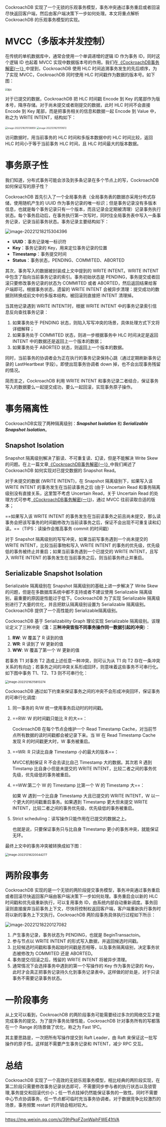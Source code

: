 CockroachDB 实现了一个无锁的乐观事务模型，事务冲突通过事务重启或者回滚尽快返回客户端，然后由客户端决策下一步如何处理。本文将重点解析CockroachDB 的乐观事务模型的实现。

# MVCC（多版本并发控制）

在传统的单机数据库中，通常会使用一个单调递增的逻辑 ID 作为事务 ID，同时这个逻辑 ID 也起着 MVCC 实现中数据版本号的作用。我们在[《CockroachDB事务解密(一)》](https://mp.weixin.qq.com/s?__biz=MzI2MjQ5NTc1OQ==&mid=2247483985&idx=1&sn=97815dd6c06c1dd712449a98850cce23&chksm=ea4b0931dd3c8027e425b170f065a53d503df7cb276d29f1877c531c8209bff8f35983bb09ac&scene=21#wechat_redirect)中提到，CockroachDB 使用 HLC 时间追溯事务发生的先后顺序，为了实现 MVCC，CockroachDB 同时使用 HLC 时间戳作为数据的版本号。如下图：

<img src="https://littleneko.oss-cn-beijing.aliyuncs.com/img/640" alt="图片" style="zoom:50%;" />

对于已提交的数据，CockroachDB 把 HLC 时间戳 Encode 到 Key 的尾部作为版本号，降序存储。对于尚未提交或者刚提交的数据，此时 HLC 时间不会直接 Encode 到 Key 尾部，而是把事务相关的信息和数据一起 Encode 到 Value 中，称之为 WRITE INTENT，结构如下：

<img src="https://littleneko.oss-cn-beijing.aliyuncs.com/img/image-20221218215138859.png" alt="image-20221218215138859" style="zoom:50%;" />

<img src="https://littleneko.oss-cn-beijing.aliyuncs.com/img/image-20221218215151672.png" alt="image-20221218215151672" style="zoom:50%;" />

访问数据时，用当前事务的 HLC 时间和多版本数据中的 HLC 时间比较，返回 HLC 时间小于等于当前事务 HLC 时间，且 HLC 时间最大的版本数据。

# 事务原子性

我们知道，分布式事务可能会涉及到多条记录在多个节点上的写，CockroachDB 如何保证写的原子性？

CockroachDB 首先引入了一个全局事务表（全局事务表的数据亦采用分布式存储，使用随机产生的 UUID 作为事务记录的唯一标识；但是事务记录没有多版本信息，也就是每个事务记录只有一个版本，而且记录会定期被清理）记录事务执行状态。每个事务启动后，在事务执行第一次写时，同时往全局事务表中写入一条事务记录，记录当前事务状态。事务记录主要结构如下：

![image-20221218215304396](https://littleneko.oss-cn-beijing.aliyuncs.com/img/image-20221218215304396.png)

* **UUID**：事务记录唯一标识符
* **Key**：事务记录的 Key，用来定位事务记录的位置
* **Timestamp**：事务提交时间
* **Status**：事务状态，PENDING、COMMITED、ABORTED



其次，事务写入的数据被封装成上文中提到的 WRITE INTENT。WRITE INTENT 中包含了指向当前事务记录的索引。事务初始状态是 PENDING，事务提交或者回滚只要修改事务记录的状态为 COMMITED 或者 ABORTED，然后返回结果给客户端即可。根据事务状态，遗留的 WRITE INTENT 会被异步清理：提交成功的数据则转换成前文中的多版本结构，被回滚则直接把 INTENT 清理掉。



当其他记录遇到 WRITE INTENT时，根据 WRITE INTENT 中的事务记录索引信息反向查找事务记录：

1. 如果事务处于 PENDING 状态，则陷入写写冲突的场景，具体处理方式下文将详细解释；
2. 如果事务处于 COMMITED 状态，则进一步根据事务中 HLC 时间决定是返回 INTENT 中的数据还是返回上一个版本的数据；
3. 如果事务处于 ABORTED 状态，则返回上一个版本的数据。



同时，当前事务的协调者会为正在执行的事务记录保持心跳（通过定期刷新事务记录的 LastHeartbeat 字段）。即使出现事务协调者 down 掉，也不会出现事务残留的情况。

简而言之，CockroachDB 利用 WRITE INTENT 和事务记录二者结合，保证事务写入的数据要么一起提交成功，要么一起回滚，实现事务原子操作。

# 事务隔离性

CockroachDB实现了两种隔离级别：***Snapshot Isolation*** 和 ***Serializable Snapshot*** ***Isolation***。

## Snapshot Isolation

Snapshot 隔离级别解决了脏读、不可重复读、幻读，但是不能解决 Write Skew 的问题。在上一篇文章[《CockroachDB事务解密(一)》](https://mp.weixin.qq.com/s?__biz=MzI2MjQ5NTc1OQ==&mid=2247483985&idx=1&sn=97815dd6c06c1dd712449a98850cce23&chksm=ea4b0931dd3c8027e425b170f065a53d503df7cb276d29f1877c531c8209bff8f35983bb09ac&scene=21#wechat_redirect)中我们阐述了CockroachDB 如何实现对已提交数据的 Snapshot Read。

对于未提交的数据 (WRITE INTENT)，在 Snapshot 隔离级别下，如果写入该 WRITE INTENT 的事务发生在当前读事务之后 (由于 Uncertain Read 和事务隔离级别没有直接关系，这里暂不考虑 Uncertain Read，关于 Uncertain Read 的处理方式可参考[《CockroachDB事务解密(一)》](https://mp.weixin.qq.com/s?__biz=MzI2MjQ5NTc1OQ==&mid=2247483985&idx=1&sn=97815dd6c06c1dd712449a98850cce23&chksm=ea4b0931dd3c8027e425b170f065a53d503df7cb276d29f1877c531c8209bff8f35983bb09ac&scene=21#wechat_redirect))，通过 MVCC 往前读取合适的版本；

==如果写入该 WRITE INTENT 的事务发生在当前读事务之前且尚未提交，那么读事务会把该写事务的时间戳修改为当前读事务之后，保证不会出现不可重复读和幻读。==（TIPS：读操作会推高事务 commit 的时间戳）

对于 Snapshot 隔离级别的写写冲突，如果当前写事务遇到一个尚未提交的 WRITE INTENT，比较当前事物和写入 WRITE INTENT 的事务的优先级，优先级低的事务被终止并重启；如果当前事务遇到一个已提交的 WRITE INTENT，且写入 WRITE INTENT 的事务发生在当前事务之后，则当前事务终止并重启。

## Serializable Snapshot Isolation

Serializable 隔离级别在 Snapshot 隔离级别的基础上进一步解决了 Write Skew 的问题，但是在多数据库系统中都不支持或者不建议使用 Serializable 隔离级别，最重要的原因是性能过于低下。CockroachDB 为了实现 Serializable 隔离级别进行了大量的优化，并且把默认隔离级别设置为 Serializable 隔离级别。CockroachDB 提供了一个高性能的 Serializable隔离级别。



CockroachDB 基于 Serializability Graph 理论实现 Serializable 隔离级别。该理论定义了三种冲突（**注：三种冲突皆指不同事务操作同一数据引起的冲突**）：

1. **RW**: W 覆盖了 R 读到的值
2. **WR**: R 读到了 W 更新的值
3. **WW**: W 覆盖了第一个 W 更新的值

若事务 T1 对事务 T2 造成上述任意一种冲突，则可认为从 T1 向 T2 存在一条冲突关系的有向边；若事务之间的冲突关系形成回环，则意味着这些事务不可串行化。如下图中事务 T1、T2、T3 则不可串行化：

<img src="https://littleneko.oss-cn-beijing.aliyuncs.com/img/image-20221218215813274.png" alt="image-20221218215813274" style="zoom:67%;" />

CockroachDB 通过如下约束来保证事务之间的冲突不会形成冲突回环，保证事务的可串行化调度:

1. 同一事务的 R/W 统一使用事务启动时的时间戳。

2. ==RW: W 的时间戳只能比 R 的大==：

   CockroachDB 在每个节点会维护一个 Read Timestamp Cache，对当前节点所有数据的读时间戳都会被记录下来。当 W 在 Read Timestamp Cache 发现 R 的时间戳更大时，W 事务被重启。

3. ==WR: R 只读比自身 Timestamp 小的最大的版本==：

   MVCC机制保证 R 不会去读比自己 Timestamp 大的数据。其次若 R 遇到 Timstamp 比自身小但是未提交的 WRITE INTENT，比较二者之间的事务优先级，优先级低的事务被重启。

4. ==WW:第二个 W 的 Timestamp 比第一个 W 的 Timestamp 大==：

   如果 W 遇到一个比自身 Timestamp 大且已提交的 WRITE INTENT，W 以一个更大的时间戳重启事务。如果遇到 Timestamp 更大但未提交 WRITE INTENT，比较二者之间的事务优先级，优先级低的事务被重启。

5. Strict scheduling：读写操作只能作用在已提交的数据之上。

   也就是说，只要保证事务只与比自身 Timestamp 更小的事务冲突，就能保证无环。

最终上文中的事务冲突被转换成如下图：

<img src="https://littleneko.oss-cn-beijing.aliyuncs.com/img/image-20221218220044277.png" alt="image-20221218220044277" style="zoom:67%;" />

# 两阶段事务

CockroachDB 实现的是一个无锁的两阶段提交事务模型，事务冲突通过事务重启或者回滚尽快返回客户端由客户端决策下一步如何处理。事务重启会以新的 HLC 时间戳和优先级重新执行，可以复用事务 ID，由系统内部自动重新调度。事务回滚则直接废弃当前事务上下文，尽快将控制权返回客户端，客户端重新执行事务时将以新的事务上下文执行。CockroachDB 两阶段事务具体执行过程如下所示：

![image-20221218220127082](https://littleneko.oss-cn-beijing.aliyuncs.com/img/image-20221218220127082.png)

1. 产生事务记录，事务状态为 PENDING，也就是 BeginTransactoin。
2. 参与节点以 WRITE INTENT 的形式写入数据，并返回候选时间戳。
3. 比较候选时间戳和事务起始时间戳是否相等，以及事务隔离级别，决定事务状态被修改为 COMMITED 还是 ABORTED。
4. 事务提交/回滚之后，残留的 WRITE INTENT 将被异步清理。
5. 通常情况下会选择事务中遇到的第一个写操作的 Key 作为事务记录的 Key，此时才会真正把事务记录持久化到事务记录表中。这样做的好处是，对于只读事务不需要记录事务状态。

# 一阶段事务

从上文可以看到，CockroachDB 的两阶段事务可能需要经过多次的网络交互才能完成事务的提交。为了提升事务处理性能，CockroachDB 针对事务所有的写都落在一个 Range 的场景做了优化，称之为 Fast 1PC。

其主要思路是，一次把所有写操作提交到 Raft Leader，由 Raft 来保证这一批写操作的原子性。这样就不需要产生事务记录和 INTENT，减少 RPC 交互。

# 总结

CockroachDB 实现了一个高效的无锁乐观事务模型，相比经典的两阶段实现，在第二阶段只需要修改事务记录状态即可，不需要同步参与者的执行状态以及锁管理,事务提交和回滚代价小；任一节点挂掉仍然能保证事务的一致性。同时不需要中心节点协调事务，任一节点都可临时充当事务协调者。对于数据竞争比较激烈的场景，事务频繁 restart 的开销会相对较大。



---

https://mp.weixin.qq.com/s/39hPkoFZonWajhFWE41tVA